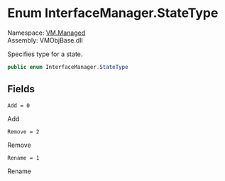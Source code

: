 # Enum InterfaceManager.StateType

Namespace: [VM.Managed](VM.Managed.md)  
Assembly: VMObjBase.dll  

Specifies type for a state.

```csharp
public enum InterfaceManager.StateType
```

## Fields

`Add = 0` 

Add



`Remove = 2` 

Remove



`Rename = 1` 

Rename




